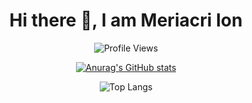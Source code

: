 <div align="center">
<h1><strong>Hi there 👋, I am Meriacri Ion</strong></h1>

![Profile Views](https://komarev.com/ghpvc/?username=mrtea9)

[![Anurag's GitHub stats](https://github-readme-stats.vercel.app/api?username=mrtea9)](https://github.com/anuraghazra/github-readme-stats)

![Top Langs](https://github-readme-stats.vercel.app/api/top-langs/?username=mrtea9&layout=compact)
</div>

<!--
**mrtea9/mrtea9** is a ✨ _special_ ✨ repository because its `README.md` (this file) appears on your GitHub profile.

Here are some ideas to get you started:

- 🔭 I’m currently working on ...
- 🌱 I’m currently learning ...
- 👯 I’m looking to collaborate on ...
- 🤔 I’m looking for help with ...
- 💬 Ask me about ...
- 📫 How to reach me: ...
- 😄 Pronouns: ...
- ⚡ Fun fact: ...
-->
